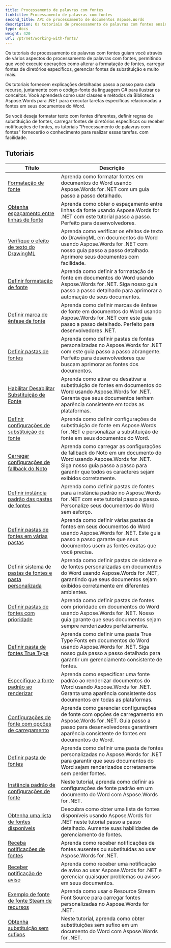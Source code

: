```yaml
---
title: Processamento de palavras com fontes
linktitle: Processamento de palavras com fontes
second_title: API de processamento de documentos Aspose.Words
description: Os tutoriais de processamento de palavras com fontes ensinam como trabalhar com fontes no Word com Aspose.Words for .NET. Formatação, substituições, notificações e muito mais.
type: docs
weight: 420
url: /pt/net/working-with-fonts/
---
```


Os tutoriais de processamento de palavras com fontes guiam você através de vários aspectos do processamento de palavras com fontes, permitindo que você execute operações como alterar a formatação de fontes, carregar fontes de diretórios específicos, gerenciar fontes de substituição e muito mais.

Os tutoriais fornecem explicações detalhadas passo a passo para cada recurso, juntamente com o código-fonte da linguagem C# para ilustrar os conceitos. Você aprenderá como usar classes e métodos da Biblioteca Aspose.Words para .NET para executar tarefas específicas relacionadas a fontes em seus documentos do Word.

Se você deseja formatar texto com fontes diferentes, definir regras de substituição de fontes, carregar fontes de diretórios específicos ou receber notificações de fontes, os tutoriais "Processamento de palavras com fontes" fornecerão o conhecimento para realizar essas tarefas. com facilidade.

 ## Tutoriais
| Título | Descrição |
| --- | --- |
| [Formatação de fonte](./font-formatting/) | Aprenda como formatar fontes em documentos do Word usando Aspose.Words for .NET com um guia passo a passo detalhado. |
| [Obtenha espaçamento entre linhas de fonte](./get-font-line-spacing/) | Aprenda como obter o espaçamento entre linhas da fonte usando Aspose.Words for .NET com este tutorial passo a passo. Perfeito para desenvolvedores. |
| [Verifique o efeito de texto do DrawingML](./check-drawingml-text-effect/) | Aprenda como verificar os efeitos de texto do DrawingML em documentos do Word usando Aspose.Words for .NET com nosso guia passo a passo detalhado. Aprimore seus documentos com facilidade. |
| [Definir formatação de fonte](./set-font-formatting/) | Aprenda como definir a formatação de fonte em documentos do Word usando Aspose.Words for .NET. Siga nosso guia passo a passo detalhado para aprimorar a automação de seus documentos. |
| [Definir marca de ênfase da fonte](./set-font-emphasis-mark/) | Aprenda como definir marcas de ênfase de fonte em documentos do Word usando Aspose.Words for .NET com este guia passo a passo detalhado. Perfeito para desenvolvedores .NET. |
| [Definir pastas de fontes](./set-fonts-folders/) | Aprenda como definir pastas de fontes personalizadas no Aspose.Words for .NET com este guia passo a passo abrangente. Perfeito para desenvolvedores que buscam aprimorar as fontes dos documentos. |
| [Habilitar Desabilitar Substituição de Fonte](./enable-disable-font-substitution/) | Aprenda como ativar ou desativar a substituição de fontes em documentos do Word usando Aspose.Words for .NET. Garanta que seus documentos tenham aparência consistente em todas as plataformas. |
| [Definir configurações de substituição de fonte](./set-font-fallback-settings/) | Aprenda como definir configurações de substituição de fonte em Aspose.Words for .NET e personalizar a substituição de fonte em seus documentos do Word. |
| [Carregar configurações de fallback do Noto](./load-noto-fallback-settings/) | Aprenda como carregar as configurações de fallback do Noto em um documento do Word usando Aspose.Words for .NET. Siga nosso guia passo a passo para garantir que todos os caracteres sejam exibidos corretamente. |
| [Definir instância padrão das pastas de fontes](./set-fonts-folders-default-instance/) | Aprenda como definir pastas de fontes para a instância padrão no Aspose.Words for .NET com este tutorial passo a passo. Personalize seus documentos do Word sem esforço. |
| [Definir pastas de fontes em várias pastas](./set-fonts-folders-multiple-folders/) | Aprenda como definir várias pastas de fontes em seus documentos do Word usando Aspose.Words for .NET. Este guia passo a passo garante que seus documentos usem as fontes exatas que você precisa. |
| [Definir sistema de pastas de fontes e pasta personalizada](./set-fonts-folders-system-and-custom-folder/) | Aprenda como definir pastas de sistema e de fontes personalizadas em documentos do Word usando Aspose.Words for .NET, garantindo que seus documentos sejam exibidos corretamente em diferentes ambientes. |
| [Definir pastas de fontes com prioridade](./set-fonts-folders-with-priority/) | Aprenda como definir pastas de fontes com prioridade em documentos do Word usando Aspose.Words for .NET. Nosso guia garante que seus documentos sejam sempre renderizados perfeitamente. |
| [Definir pasta de fontes True Type](./set-true-type-fonts-folder/) | Aprenda como definir uma pasta True Type Fonts em documentos do Word usando Aspose.Words for .NET. Siga nosso guia passo a passo detalhado para garantir um gerenciamento consistente de fontes. |
| [Especifique a fonte padrão ao renderizar](./specify-default-font-when-rendering/) | Aprenda como especificar uma fonte padrão ao renderizar documentos do Word usando Aspose.Words for .NET. Garanta uma aparência consistente dos documentos em todas as plataformas. |
| [Configurações de fonte com opções de carregamento](./font-settings-with-load-options/) | Aprenda como gerenciar configurações de fonte com opções de carregamento em Aspose.Words for .NET. Guia passo a passo para desenvolvedores garantirem aparência consistente de fontes em documentos do Word.|
| [Definir pasta de fontes](./set-fonts-folder/) | Aprenda como definir uma pasta de fontes personalizadas no Aspose.Words for .NET para garantir que seus documentos do Word sejam renderizados corretamente sem perder fontes. |
| [Instância padrão de configurações de fonte](./font-settings-default-instance/) | Neste tutorial, aprenda como definir as configurações de fonte padrão em um documento do Word com Aspose.Words for .NET. |
| [Obtenha uma lista de fontes disponíveis](./get-list-of-available-fonts/) | Descubra como obter uma lista de fontes disponíveis usando Aspose.Words for .NET neste tutorial passo a passo detalhado. Aumente suas habilidades de gerenciamento de fontes. |
| [Receba notificações de fontes](./receive-notifications-of-fonts/) | Aprenda como receber notificações de fontes ausentes ou substituídas ao usar Aspose.Words for .NET. |
| [Receber notificação de aviso](./receive-warning-notification/) | Aprenda como receber uma notificação de aviso ao usar Aspose.Words for .NET e gerenciar quaisquer problemas ou avisos em seus documentos. |
| [Exemplo de fonte de fonte Steam de recursos](./resource-steam-font-source-example/) | Aprenda como usar o Resource Stream Font Source para carregar fontes personalizadas no Aspose.Words for .NET. |
| [Obtenha substituição sem sufixos](./get-substitution-without-suffixes/) | Neste tutorial, aprenda como obter substituições sem sufixo em um documento do Word com Aspose.Words for .NET. |